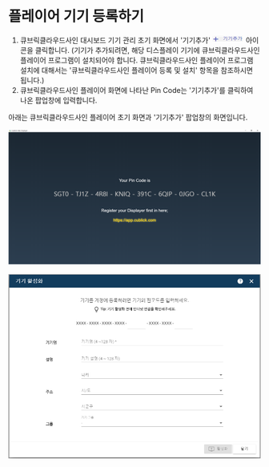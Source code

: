 # 플레이어 기기 등록하기

1. 큐브릭클라우드사인 대시보드 기기 관리 초기 화면에서 '기기추가' ![](../.gitbook/assets/.png%20%287%29.png) 아이콘을 클릭합니다. \(기기가 추가되려면, 해당 디스플레이 기기에 큐브릭클라우드사인 플레이어 프로그램이 설치되어야 합니다. 큐브릭클라우드사인 플레이어 프로그램 설치에 대해서는 '큐브릭클라우드사인 플레이어 등록 및 설치' 항목을 참조하시면 됩니다.\)
2. 큐브릭클라우드사인 플레이어 화면에 나타난 Pin Code는 '기기추가'를 클릭하여 나온 팝업창에 입력합니다.

아래는 큐브릭클라우드사인 플레이어 초기 화면과 '기기추가' 팝업창의 화면입니다.

![](../.gitbook/assets/.png%20%2826%29.png)

![](../.gitbook/assets/.png%20%2827%29.png)



